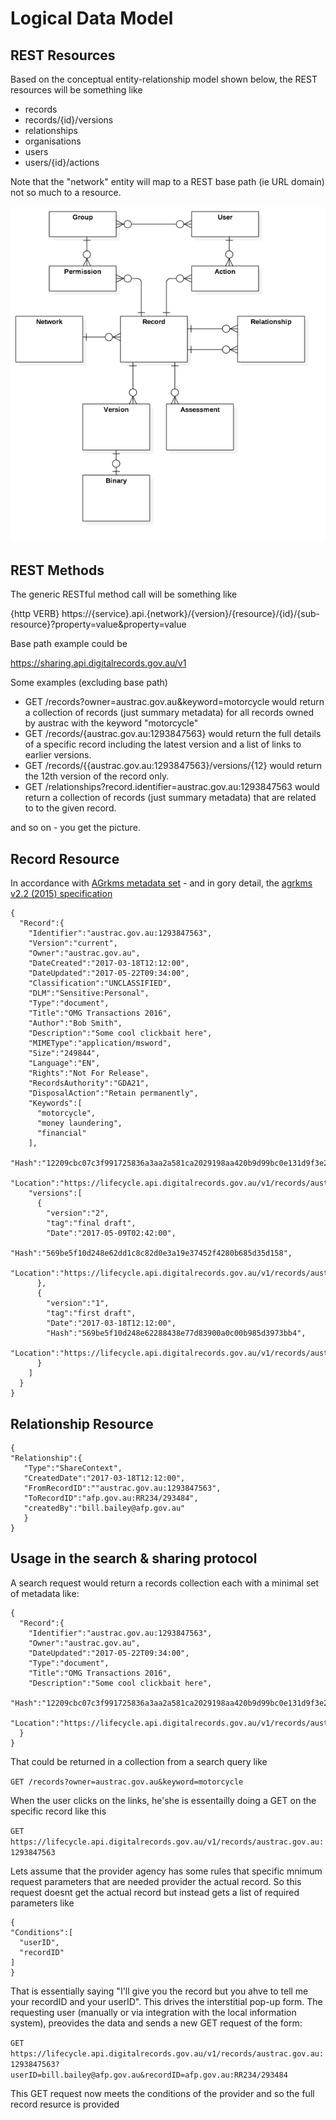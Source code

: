 # Logical Data Model

## REST Resources

Based on the conceptual entity-relationship model shown below, the REST resources will be something like

* records
* records/{id}/versions
* relationships
* organisations
* users
* users/{id}/actions

Note that the "network" entity will map to a REST base path (ie URL domain) not so much to a resource.  

![Conceptual ERD](LogicalDataModel.png)

## REST Methods

The generic RESTful method call will be something like

{http VERB} https://{service}.api.{network}/{version}/{resource}/{id}/{sub-resource}?property=value&property=value

Base path example could be

https://sharing.api.digitalrecords.gov.au/v1

Some examples (excluding base path)

* GET /records?owner=austrac.gov.au&keyword=motorcycle would return a collection of records (just summary metadata) for all records owned by austrac with the keyword "motorcycle"
* GET /records/{austrac.gov.au:1293847563} would return the full details of a specific record including the latest version and a list of links to earlier versions.
* GET /records/{{austrac.gov.au:1293847563}/versions/{12} would return the 12th version of the record only.
* GET /relationships?record.identifier=austrac.gov.au:1293847563 would return a collection of records (just summary metadata) that are related to to the given record.

and so on - you get the picture.

## Record Resource

In accordance with [AGrkms metadata set](http://www.naa.gov.au/information-management/digital-transition-and-digital-continuity/information-is-interoperable/metadata/ref-tables.aspx) - and in gory detail, the [agrkms v2.2 (2015) specification](http://www.naa.gov.au/Images/AGRkMS-Version-2.2-June-2015_tcm16-93990.pdf) 

```
{
  "Record":{
    "Identifier":"austrac.gov.au:1293847563",
    "Version":"current",
    "Owner":"austrac.gov.au",
    "DateCreated":"2017-03-18T12:12:00",
    "DateUpdated":"2017-05-22T09:34:00",
    "Classification":"UNCLASSIFIED",
    "DLM":"Sensitive:Personal",
    "Type":"document",
    "Title":"OMG Transactions 2016",
    "Author":"Bob Smith",
    "Description":"Some cool clickbait here",
    "MIMEType":"application/msword",
    "Size":"249844",
    "Language":"EN",
    "Rights":"Not For Release",
    "RecordsAuthority":"GDA21",
    "DisposalAction":"Retain permanently",
    "Keywords":[
      "motorcycle",
      "money laundering",
      "financial"
    ],
    "Hash":"12209cbc07c3f991725836a3aa2a581ca2029198aa420b9d99bc0e131d9f3e2cbe47",
    "Location":"https://lifecycle.api.digitalrecords.gov.au/v1/records/austrac.gov.au:1293847563",
    "versions":[
      {
        "version":"2",
        "tag":"final draft",
        "Date":"2017-05-09T02:42:00",
        "Hash":"569be5f10d248e62dd1c8c82d0e3a19e37452f4280b685d35d158",
        "Location":"https://lifecycle.api.digitalrecords.gov.au/v1/records/austrac.gov.au:1293847563/versions/2"
      },
      {
        "version":"1",
        "tag":"first draft",
        "Date":"2017-03-18T12:12:00",
        "Hash":"569be5f10d248e62288438e77d83900a0c00b985d3973bb4",
        "Location":"https://lifecycle.api.digitalrecords.gov.au/v1/records/austrac.gov.au:1293847563/versions/1"
      }
    ]
  }
}
  ```

## Relationship Resource

```
{
"Relationship":{
   "Type":"ShareContext",
   "CreatedDate":"2017-03-18T12:12:00",
   "FromRecordID":""austrac.gov.au:1293847563",
   "ToRecordID":"afp.gov.au:RR234/293484",
   "createdBy":"bill.bailey@afp.gov.au"
   }
}
```

## Usage in the search & sharing protocol

A search request would return a records collection each with a minimal set of metadata like:

```
{
  "Record":{
    "Identifier":"austrac.gov.au:1293847563",
    "Owner":"austrac.gov.au",
    "DateUpdated":"2017-05-22T09:34:00",
    "Type":"document",
    "Title":"OMG Transactions 2016",
    "Description":"Some cool clickbait here",
    "Hash":"12209cbc07c3f991725836a3aa2a581ca2029198aa420b9d99bc0e131d9f3e2cbe47",
    "Location":"https://lifecycle.api.digitalrecords.gov.au/v1/records/austrac.gov.au:1293847563"
  }
}
  ```
  
  That could be returned in a collection from a search query like
  
  `GET /records?owner=austrac.gov.au&keyword=motorcycle`
  
  When the user clicks on the links, he'she is essentailly doing a GET on the specific record like this
  
  `GET https://lifecycle.api.digitalrecords.gov.au/v1/records/austrac.gov.au:1293847563`
  
  Lets assume that the provider agency has some rules that specific mnimum request parameters that are needed provider the actual record.  So this request doesnt get the actual record but instead gets a list of required parameters like
  
  ```
{
  "Conditions":[
    "userID",
    "recordID"
  ]
}
```

  That is essentially saying "I'll give you the record but you ahve to tell me your recordID and your userID".  This drives the interstitial pop-up form.  The requesting user (manually or via integration with the local information system), preovides the data and sends a new GET request of the form:
  
`GET https://lifecycle.api.digitalrecords.gov.au/v1/records/austrac.gov.au:1293847563?userID=bill.bailey@afp.gov.au&recordID=afp.gov.au:RR234/293484`
   
This GET request now meets the conditions of the provider and so the full record resurce is provided 
